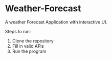 ﻿# Weather-Forecast
A weather Forecast Application with interactive UI.

Steps to run:
1. Clone the repository
2. Fill in valid APIs
3. Run the program
